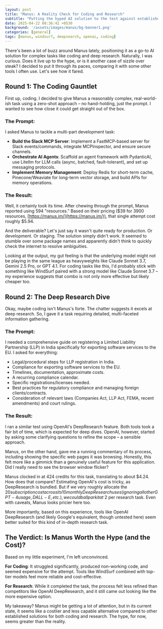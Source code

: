 ```yaml
---
layout: post
title: "Manus: A Reality Check for Coding and Research"
subtitle: "Putting the hyped AI solution to the test against established tools"
date: 2025-04-22 08:36:42 +0530
background: '/assets/images/manus/bg-banner1.png'
categories: [general]
tags: [manus, windsurf, deepsearch, openai, coding]
---
```


There's been a lot of buzz around Manus lately, positioning it as a go-to AI solution for complex tasks like coding and deep research. Naturally, I was curious. Does it live up to the hype, or is it another case of sizzle over steak? I decided to put it through its paces, comparing it with some other tools I often use. Let's see how it fared.

## Round 1: The Coding Gauntlet

First up, coding. I decided to give Manus a reasonably complex, real-world-ish task using a zero-shot approach – no hand-holding, just the prompt. I wanted to see how close it could get straight out of the box.

### The Prompt:

I asked Manus to tackle a multi-part development task:

- **Build the Slack MCP Server**: Implement a FastMCP-based server for Slack events/commands, integrate MCPInspector, and ensure secure channels.
- **Orchestrate AI Agents**: Scaffold an agent framework with PydanticAI, use Litellm for LLM calls (async, batched, fault-tolerant), and set up messaging protocols.
- **Implement Memory Management**: Deploy Redis for short-term cache, Pinecone/Weaviate for long-term vector storage, and build APIs for memory operations.

### The Result:

Well, it certainly took its time. After chewing through the prompt, Manus reported using 594 "resources." Based on their pricing ($39 for 3900 resources, [https://manus.im/](https://manus.im/)), that single attempt cost roughly $5.94.

And the deliverable? Let's just say it wasn't quite ready for production. Or development. Or staging. The solution simply didn't work. It seemed to stumble over some package names and apparently didn't think to quickly check the internet to resolve ambiguities.

Looking at the output, my gut feeling is that the underlying model might not be playing in the same league as heavyweights like Claude Sonnet 3.7, Gemini 2.5 Pro, or GPT 4.1. For coding tasks like this, I'd probably stick with something like WindSurf paired with a strong model like Claude Sonnet 3.7 – my experience suggests that combo is not only more effective but likely cheaper too.

## Round 2: The Deep Research Dive

Okay, maybe coding isn't Manus's forte. The chatter suggests it excels at deep research. So, I gave it a task requiring detailed, multi-faceted information gathering.

### The Prompt:

I needed a comprehensive guide on registering a Limited Liability Partnership (LLP) in India specifically for exporting software services to the EU. I asked for everything:

- Legal/procedural steps for LLP registration in India.
- Compliance for exporting software services to the EU.
- Timelines, documentation, approximate costs.
- A recurring compliance calendar.
- Specific registrations/licenses needed.
- Best practices for regulatory compliance and managing foreign clients/contracts.
- Consideration of relevant laws (Companies Act, LLP Act, FEMA, recent amendments) and court rulings.

### The Result:

I ran a similar test using OpenAI's DeepResearch feature. Both tools took a fair bit of time, which is expected for deep dives. OpenAI, however, started by asking some clarifying questions to refine the scope – a sensible approach.

Manus, on the other hand, gave me a running commentary of its process, including showing the specific web pages it was browsing. Honestly, this felt more like a gimmick than a genuinely useful feature for this application. Did I really need to see the browser window flicker?

Manus clocked in at 424 credits for this task, translating to about $4.24. How does that compare? Estimating OpenAI's cost is tricky, as DeepResearch is bundled. But if we very roughly allocate the $20 subscription cost across its 10 monthly DeepResearch uses (ignoring all other GPT-4 usage, DALL-E, etc.), we could ballpark it at ~$2 per research task. Even with caveats, Manus looks pricier here too.

More importantly, based on this experience, tools like OpenAI DeepResearch (and likely Google's equivalent, though untested here) seem better suited for this kind of in-depth research task.

## The Verdict: Is Manus Worth the Hype (and the Cost)?

Based on my little experiment, I'm left unconvinced.

**For Coding**: It struggled significantly, produced non-working code, and seemed expensive for the attempt. Tools like WindSurf combined with top-tier models feel more reliable and cost-effective.

**For Research**: While it completed the task, the process felt less refined than competitors like OpenAI DeepResearch, and it still came out looking like the more expensive option.

My takeaway? Manus might be getting a lot of attention, but in its current state, it seems like a costlier and less capable alternative compared to other established solutions for both coding and research. The hype, for now, seems greater than the reality.
